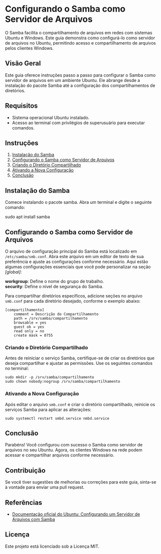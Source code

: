 # Configurando o Samba como Servidor de Arquivos

O Samba facilita o compartilhamento de arquivos em redes com sistemas Ubuntu e Windows. Este guia demonstra como configurá-lo como servidor de arquivos no Ubuntu, permitindo acesso e compartilhamento de arquivos pelos clientes Windows.

## Visão Geral

Este guia oferece instruções passo a passo para configurar o Samba como servidor de arquivos em um ambiente Ubuntu. Ele abrange desde a instalação do pacote Samba até a configuração dos compartilhamentos de diretórios.

## Requisitos

* Sistema operacional Ubuntu instalado.
* Acesso ao terminal com privilégios de superusuário para executar comandos.

## Instruções

1. [Instalação do Samba](#instalação-do-samba)
2. [Configurando o Samba como Servidor de Arquivos](#configurando-o-samba-como-servidor-de-arquivos)
3. [Criando o Diretório Compartilhado](#criando-o-diretório-compartilhado)
4. [Ativando a Nova Configuração](#ativando-a-nova-configuração)
5. [Conclusão](#conclusão)

## Instalação do Samba

Comece instalando o pacote samba. Abra um terminal e digite o seguinte comando:


sudo apt install samba


## Configurando o Samba como Servidor de Arquivos

O arquivo de configuração principal do Samba está localizado em `/etc/samba/smb.conf`. Abra este arquivo em um editor de texto de sua preferência e ajuste as configurações conforme necessário. Aqui estão algumas configurações essenciais que você pode personalizar na seção *[global]*:

**workgroup**: Define o nome do grupo de trabalho.  
**security**: Define o nível de segurança do Samba.

Para compartilhar diretórios específicos, adicione seções no arquivo `smb.conf` para cada diretório desejado, conforme o exemplo abaixo:

```
[compartilhamento]
    comment = Descrição do Compartilhamento
    path = /srv/samba/compartilhamento
    browsable = yes
    guest ok = yes
    read only = no
    create mask = 0755
 ```

 ### Criando o Diretório Compartilhado

Antes de reiniciar o serviço Samba, certifique-se de criar os diretórios que deseja compartilhar e ajustar as permissões. Use os seguintes comandos no terminal:

 ```
sudo mkdir -p /srv/samba/compartilhamento
sudo chown nobody:nogroup /srv/samba/compartilhamento
 ```

### Ativando a Nova Configuração

Após editar o arquivo `smb.conf` e criar o diretório compartilhado, reinicie os serviços Samba para aplicar as alterações:

```
sudo systemctl restart smbd.service nmbd.service
```

## Conclusão

Parabéns! Você configurou com sucesso o Samba como servidor de arquivos no seu Ubuntu. Agora, os clientes Windows na rede podem acessar e compartilhar arquivos conforme necessário.

## Contribuição

Se você tiver sugestões de melhorias ou correções para este guia, sinta-se à vontade para enviar uma pull request.

## Referências

* [Documentação oficial do Ubuntu: Configurando um Servidor de Arquivos com Samba](https://ubuntu.com/server/docs/samba-file-server)

## Licença

Este projeto está licenciado sob a Licença MIT.